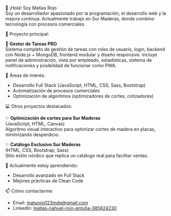 👋 ¡Hola! Soy Matías Rojo  
Soy un desarrollador apasionado por la programación, el desarrollo web y la mejora continua. Actualmente trabajo en Sur Maderas, donde combino tecnología con procesos comerciales.

🧠 Proyecto principal:

🔧 **Gestor de Tareas PRO**  
Sistema completo de gestión de tareas con roles de usuario, login, backend con Node.js + MongoDB, frontend modular y diseño responsive. Incluye panel de administración, vista por empleado, estadísticas, sistema de notificaciones y posibilidad de funcionar como PWA.

🎯 Áreas de interés:

- Desarrollo Full Stack (JavaScript, HTML, CSS, Sass, Bootstrap)
- Automatización de procesos comerciales
- Optimización de algoritmos (optimizadores de cortes, cotizadores)

💻 Otros proyectos destacados:

✨ **Optimización de cortes para Sur Maderas**  
(JavaScript, HTML, Canvas)  
Algoritmo visual interactivo para optimizar cortes de madera en placas, minimizando desperdicio.

✨ **Catálogo Exclusivo Sur Maderas**  
(HTML, CSS, Bootstrap, Sass)  
Sitio estilo nórdico que replica un catálogo real para facilitar ventas.

🚀 Actualmente estoy aprendiendo:

- Desarrollo avanzado en Full Stack
- Mejores prácticas de Clean Code

📫 Cómo contactarme:

- Email: maturojo123mdq@gmail.com  
- LinkedIn: [matias-nahuel-rojo-antuña-385624230](https://www.linkedin.com/in/matias-nahuel-rojo-antuña-385624230)
